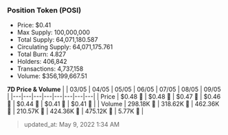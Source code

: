 
  ### Position Token (POSI)
  - Price: $0.41
  - Max Supply: 100,000,000
  - Total Supply: 64,071,180.587
  - Circulating Supply: 64,071,175.761
  - Total Burn: 4.827
  - Holders: 406,842
  - Transactions: 4,737,158
  - Volume: $356,199,667.51

  **7D Price & Volume**
  | | 03&#x2F;05 | 04&#x2F;05 | 05&#x2F;05 | 06&#x2F;05 | 07&#x2F;05 | 08&#x2F;05 | 09&#x2F;05 |
  |---|---|---|---|---|---|---|---|
  | Price | $0.48 🚀 | $0.48 🚀 | $0.47 🔻 | $0.46 🔻 | $0.44 🔻 | $0.41 🔻 | $0.41 🔻 |
  | Volume | 298.18K 🔻 | 318.62K 🚀 | 462.36K 🚀 | 210.57K 🔻 | 424.36K 🚀 | 475.12K 🚀 | 5.77K 🔻 |

  > updated_at: May 9, 2022 1:34 AM
